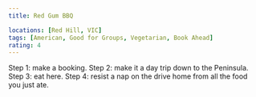 ```yaml
---
title: Red Gum BBQ

locations: [Red Hill, VIC]
tags: [American, Good for Groups, Vegetarian, Book Ahead]
rating: 4
---
```


Step 1: make a booking. Step 2: make it a day trip down to the Peninsula. Step 3: eat here. Step 4: resist a nap on the drive home from all the food you just ate.